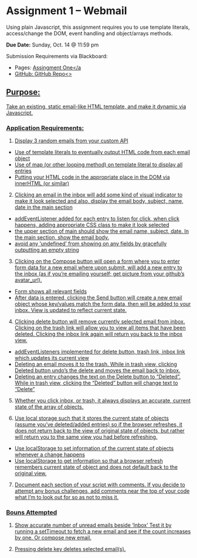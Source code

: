 # Assignment 1 – Webmail

Using plain Javascript, this assignment requires you to use template literals, access/change the DOM, event handling and object/arrays methods.

**Due Date:**  Sunday, Oct. 14 @ 11:59 pm 

Submission Requirements via Blackboard:
* Pages: <a href="https://dimitri04.github.io/COMP2112-AssignmentOne/index.html">Assingment One</a
* GitHub: <a href="https://github.com/Dimitri04/COMP2112-AssignmentOne">GitHub Repo<>

## Purpose: 
Take an existing, static email-like HTML template, and make it dynamic via Javascript.


### Application Requirements: 

1.	Display 3 random emails from your custom API
  *	Use of template literals to eventually output HTML code from each email object
  * Use of map (or other looping method) on template literal to display all entries
  * Putting your HTML code in the appropriate place in the DOM via innerHTML (or similar)

2.	Clicking an email in the inbox will add some kind of visual indicator to make it look selected and also, display the email body, subject, name, date in the main section
  *	addEventListener added for each entry to listen for click, when click happens, adding appropriate CSS class to make it look selected
  * the upper section of main should show the email name, subject, date.    In the main section, show the email body.
  * avoid any ‘undefined’ from showing on any fields by gracefully outputting an empty string

3.	Clicking on the Compose button will open a form where you to enter form data for a new email where upon submit, will add a new entry to the inbox (as if you’re emailing yourself; get picture from your github’s avatar_url).
  *	Form shows all relevant fields
  *	After data is entered, clicking the Send button will create a new email  object whose key/values match the form data, then will be added to your inbox.  View is updated to reflect current state.

4.	Clicking delete button will remove currently selected email from inbox.  Clicking on the trash link will allow you to view all items that have been deleted.  Clicking the inbox link again will return you back to the inbox view.
  *	addEventListeners implemented for delete button, trash link, inbox link which updates its current view
  *	Deleting an email moves it to the trash.  While in trash view, clicking Deleted button undo’s the delete and moves the email back to inbox.
  *	Deleting an entry changes the text on the Delete button to “Deleted”.  While in trash view, clicking the “Deleted” button will change text to “Delete”

5.	Whether you click inbox, or trash, it always displays an accurate, current state of the array of objects.  

6.	Use local storage such that it stores the current state of objects (assume  you’ve deleted/added entries) so if the browser refreshes, it does not return back to the view of original state of objects, but rather will return you to the same view you had before refreshing.
  *	Use localStorage to set information of the current state of objects whenever a change happens
  *	Use localStorage to get information so that a browser refresh remembers current state of object and does not default back to the original view.

7.	Document each section of your script with comments.   If you decide to attempt any bonus challenges, add comments near the top of your code what I’m to look out for so as not to miss it.

### Bouns Attempted
1. Show accurate number of unread emails beside ‘Inbox’ Test it by running a setTimeout to fetch a new email and see if the count increases by one.  Or compose new email.

2. Pressing delete key deletes selected email(s).
